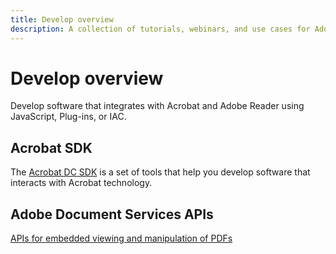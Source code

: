 ```yaml
---
title: Develop overview
description: A collection of tutorials, webinars, and use cases for Adobe Acrobat.
---
```


# Develop overview

Develop software that integrates with Acrobat and Adobe Reader using JavaScript, Plug-ins, or IAC.

## Acrobat SDK

The [Acrobat DC SDK](https://www.adobe.io/apis/documentcloud/acrobat.html) is a set of tools that help you develop software that interacts with Acrobat technology. 

## Adobe Document Services APIs

[APIs for embedded viewing and manipulation of PDFs](https://www.adobe.io/apis/documentcloud/dcsdk/)

